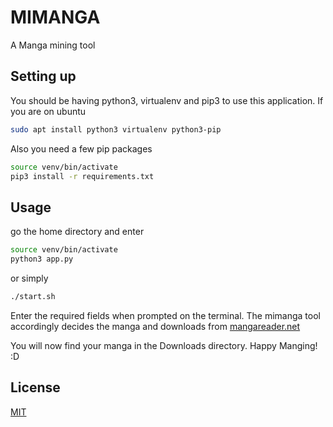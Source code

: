 # MIMANGA
A Manga mining tool

## Setting up
You should be having python3, virtualenv and pip3 to use this application.
If you are on ubuntu
```bash
sudo apt install python3 virtualenv python3-pip
```
Also you need a few pip packages
```bash
source venv/bin/activate
pip3 install -r requirements.txt
```

## Usage
go the home directory and enter
```bash
source venv/bin/activate
python3 app.py
```
or simply
```bash
./start.sh
```
Enter the required fields when prompted on the terminal. The mimanga tool accordingly decides the manga and downloads from [mangareader.net](https://www.mangareader.net)

You will now find your manga in the Downloads directory. Happy Manging! :D

## License
[MIT](https://choosealicense.com/licenses/mit/)